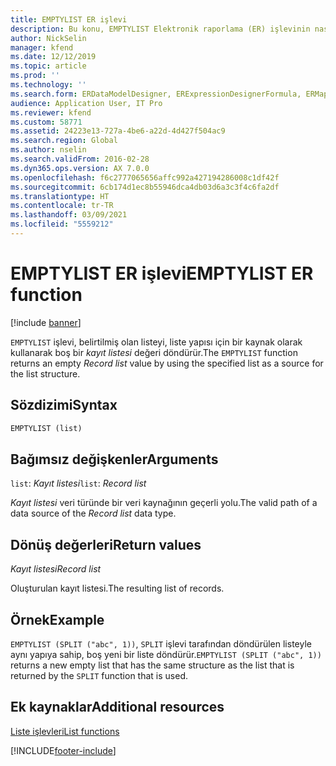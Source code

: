 ```yaml
---
title: EMPTYLIST ER işlevi
description: Bu konu, EMPTYLIST Elektronik raporlama (ER) işlevinin nasıl kullanıldığı hakkında bilgi sağlar.
author: NickSelin
manager: kfend
ms.date: 12/12/2019
ms.topic: article
ms.prod: ''
ms.technology: ''
ms.search.form: ERDataModelDesigner, ERExpressionDesignerFormula, ERMappedFormatDesigner, ERModelMappingDesigner
audience: Application User, IT Pro
ms.reviewer: kfend
ms.custom: 58771
ms.assetid: 24223e13-727a-4be6-a22d-4d427f504ac9
ms.search.region: Global
ms.author: nselin
ms.search.validFrom: 2016-02-28
ms.dyn365.ops.version: AX 7.0.0
ms.openlocfilehash: f6c2777065656affc992a427194286008c1df42f
ms.sourcegitcommit: 6cb174d1ec8b55946dca4db03d6a3c3f4c6fa2df
ms.translationtype: HT
ms.contentlocale: tr-TR
ms.lasthandoff: 03/09/2021
ms.locfileid: "5559212"
---
```

# <a name="emptylist-er-function"></a><span data-ttu-id="c9389-103">EMPTYLIST ER işlevi</span><span class="sxs-lookup"><span data-stu-id="c9389-103">EMPTYLIST ER function</span></span>

[!include [banner](../includes/banner.md)]

<span data-ttu-id="c9389-104">`EMPTYLIST` işlevi, belirtilmiş olan listeyi, liste yapısı için bir kaynak olarak kullanarak boş bir *kayıt listesi* değeri döndürür.</span><span class="sxs-lookup"><span data-stu-id="c9389-104">The `EMPTYLIST` function returns an empty *Record list* value by using the specified list as a source for the list structure.</span></span>

## <a name="syntax"></a><span data-ttu-id="c9389-105">Sözdizimi</span><span class="sxs-lookup"><span data-stu-id="c9389-105">Syntax</span></span>

```vb
EMPTYLIST (list)
```

## <a name="arguments"></a><span data-ttu-id="c9389-106">Bağımsız değişkenler</span><span class="sxs-lookup"><span data-stu-id="c9389-106">Arguments</span></span>

<span data-ttu-id="c9389-107">`list`: *Kayıt listesi*</span><span class="sxs-lookup"><span data-stu-id="c9389-107">`list`: *Record list*</span></span>

<span data-ttu-id="c9389-108">*Kayıt listesi* veri türünde bir veri kaynağının geçerli yolu.</span><span class="sxs-lookup"><span data-stu-id="c9389-108">The valid path of a data source of the *Record list* data type.</span></span>

## <a name="return-values"></a><span data-ttu-id="c9389-109">Dönüş değerleri</span><span class="sxs-lookup"><span data-stu-id="c9389-109">Return values</span></span>

<span data-ttu-id="c9389-110">*Kayıt listesi*</span><span class="sxs-lookup"><span data-stu-id="c9389-110">*Record list*</span></span>

<span data-ttu-id="c9389-111">Oluşturulan kayıt listesi.</span><span class="sxs-lookup"><span data-stu-id="c9389-111">The resulting list of records.</span></span>

## <a name="example"></a><span data-ttu-id="c9389-112">Örnek</span><span class="sxs-lookup"><span data-stu-id="c9389-112">Example</span></span>

<span data-ttu-id="c9389-113">`EMPTYLIST (SPLIT ("abc", 1))`, `SPLIT` işlevi tarafından döndürülen listeyle aynı yapıya sahip, boş yeni bir liste döndürür.</span><span class="sxs-lookup"><span data-stu-id="c9389-113">`EMPTYLIST (SPLIT ("abc", 1))` returns a new empty list that has the same structure as the list that is returned by the `SPLIT` function that is used.</span></span>

## <a name="additional-resources"></a><span data-ttu-id="c9389-114">Ek kaynaklar</span><span class="sxs-lookup"><span data-stu-id="c9389-114">Additional resources</span></span>

[<span data-ttu-id="c9389-115">Liste işlevleri</span><span class="sxs-lookup"><span data-stu-id="c9389-115">List functions</span></span>](er-functions-category-list.md)


[!INCLUDE[footer-include](../../../includes/footer-banner.md)]